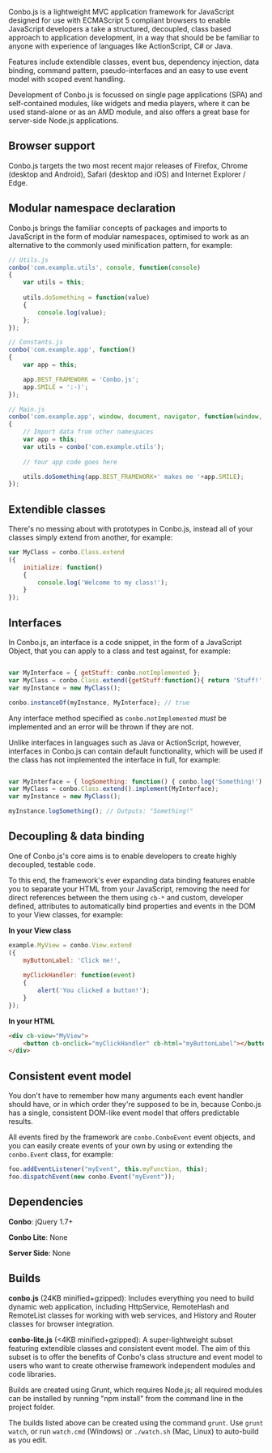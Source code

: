 Conbo.js is a lightweight MVC application framework for JavaScript designed for use with ECMAScript 5 compliant browsers to enable JavaScript developers a take a structured, decoupled, class based approach to application development, in a way that should be be familiar to anyone with experience of languages like ActionScript, C# or Java.

Features include extendible classes, event bus, dependency injection, data binding, command pattern, pseudo-interfaces and an easy to use event model with scoped event handling.

Development of Conbo.js is focussed on single page applications (SPA) and self-contained modules, like widgets and media players, where it can be used stand-alone or as an AMD module, and also offers a great base for server-side Node.js applications.

Browser support
---------------

Conbo.js targets the two most recent major releases of Firefox, Chrome (desktop and Android), Safari (desktop and iOS) and Internet Explorer / Edge.

Modular namespace declaration
-----------------------------

Conbo.js brings the familiar concepts of packages and imports to JavaScript in the form of modular namespaces, optimised to work as an alternative to the commonly used minification pattern, for example:

```javascript
// Utils.js
conbo('com.example.utils', console, function(console)
{
	var utils = this;
	
	utils.doSomething = function(value)
	{
		console.log(value);
	};
});

// Constants.js
conbo('com.example.app', function()
{
	var app = this;

	app.BEST_FRAMEWORK = 'Conbo.js';
	app.SMILE = ':-)';
});

// Main.js
conbo('com.example.app', window, document, navigator, function(window, document, navigator, undefined)
{
	// Import data from other namespaces
	var app = this;
	var utils = conbo('com.example.utils');
	
	// Your app code goes here

	utils.doSomething(app.BEST_FRAMEWORK+' makes me '+app.SMILE);
});
```

Extendible classes
------------------

There's no messing about with prototypes in Conbo.js, instead all of your classes simply extend from another, for example:

```javascript
var MyClass = conbo.Class.extend
({
	initialize: function()
	{
		console.log('Welcome to my class!');
	}
});
```

Interfaces
----------

In Conbo.js, an interface is a code snippet, in the form of a JavaScript Object, that you can apply to a class and test against, for example:

```javascript

var MyInterface = { getStuff: conbo.notImplemented };
var MyClass = conbo.Class.extend({getStuff:function(){ return 'Stuff!'; }}).implement(MyInterface);
var myInstance = new MyClass();

conbo.instanceOf(myInstance, MyInterface); // true
```

Any interface method specified as `conbo.notImplemented` *must* be implemented and an error will be thrown if they are not.

Unlike interfaces in languages such as Java or ActionScript, however, interfaces in Conbo.js can contain default functionality, which will be used if the class has not implemented the interface in full, for example:

```javascript

var MyInterface = { logSomething: function() { conbo.log('Something!'); } };
var MyClass = conbo.Class.extend().implement(MyInterface);
var myInstance = new MyClass();

myInstance.logSomething(); // Outputs: "Something!"
```

Decoupling & data binding
-------------------------

One of Conbo.js's core aims is to enable developers to create highly decoupled, testable code.

To this end, the framework's ever expanding data binding features enable you to separate your HTML from your JavaScript, removing the need for direct references between the them using `cb-*` and custom, developer defined, attributes to automatically bind properties and events in the DOM to your View classes, for example:

**In your View class**

```javascript
example.MyView = conbo.View.extend
({
	myButtonLabel: 'Click me!',
	
	myClickHandler: function(event)
	{
		alert('You clicked a button!');
	}
});
```

**In your HTML**

```html
<div cb-view="MyView">
	<button cb-onclick="myClickHandler" cb-html="myButtonLabel"></button>
</div>
```

Consistent event model
----------------------

You don't have to remember how many arguments each event handler should have, or in which order they're supposed to be in, because Conbo.js has a single, consistent DOM-like event model that offers predictable results.

All events fired by the framework are `conbo.ConboEvent` event objects, and you can easily create events of your own by using or extending the `conbo.Event` class, for example:

```javascript
foo.addEventListener("myEvent", this.myFunction, this);
foo.dispatchEvent(new conbo.Event("myEvent"));
```

Dependencies
------------

**Conbo**: jQuery 1.7+

**Conbo Lite**: None

**Server Side**: None

Builds
------

**conbo.js** (24KB minified+gzipped): Includes everything you need to build dynamic web application, including HttpService, RemoteHash and RemoteList classes for working with web services, and History and Router classes for browser integration.

**conbo-lite.js** (<4KB minified+gzipped): A super-lightweight subset featuring extendible classes and consistent event model. The aim of this subset is to offer the benefits of Conbo's class structure and event model to users who want to create otherwise framework independent modules and code libraries.

Builds are created using Grunt, which requires Node.js; all required modules can be installed by running "npm install" from the command line in the project folder.

The builds listed above can be created using the command `grunt`. Use `grunt watch`, or run `watch.cmd` (Windows) or `./watch.sh` (Mac, Linux) to auto-build as you edit.
